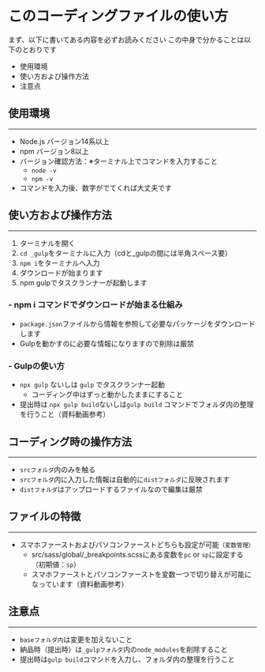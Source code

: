 # このコーディングファイルの使い方
まず、以下に書いてある内容を必ずお読みください
この中身で分かることは以下のとおりです

- 使用環境
- 使い方および操作方法
- 注意点
## 使用環境
---
- Node.js バージョン14系以上
- npm バージョン8以上
- バージョン確認方法：※ターミナル上でコマンドを入力すること
  - `node -v`
  - `npm -v`
- コマンドを入力後、数字がでてくれば大丈夫です
## 使い方および操作方法
---
1. ターミナルを開く
2. `cd _gulp`をターミナルに入力（cdと_gulpの間には半角スペース要）
3. `npm i`をターミナルへ入力
4. ダウンロードが始まります
5. npm gulpでタスクランナーが起動します
### - npm i コマンドでダウンロードが始まる仕組み
- `package.json`ファイルから情報を参照して必要なパッケージをダウンロードします
- Gulpを動かすのに必要な情報になりますので削除は厳禁

### - Gulpの使い方
- `npx gulp` ないしは `gulp` でタスクランナー起動
  - コーディング中はずっと動かしたままにすること
- 提出時は `npx gulp build`ないしは`gulp build` コマンドでフォルダ内の整理を行うこと（資料動画参考）

## コーディング時の操作方法
---
- `srcフォルダ`内のみを触る
- `srcフォルダ`内に入力した情報は自動的に`distフォルダ`に反映されます
- `distフォルダ`はアップロードするファイルなので編集は厳禁

## ファイルの特徴
---
- スマホファーストおよびパソコンファーストどちらも設定が可能`（変数管理）`
  - src/sass/global/_breakpoints.scssにある変数を`pc` or `sp`に設定する（初期値：`sp`）
  - スマホファーストとパソコンファーストを変数一つで切り替えが可能になっています（資料動画参考）
  
## 注意点
---
- `baseフォルダ内`は変更を加えないこと
- 納品時（提出時）は`_gulpフォルダ`内の`node_modules`を削除すること
- 提出時は`gulp build`コマンドを入力し、フォルダ内の整理を行うこと
